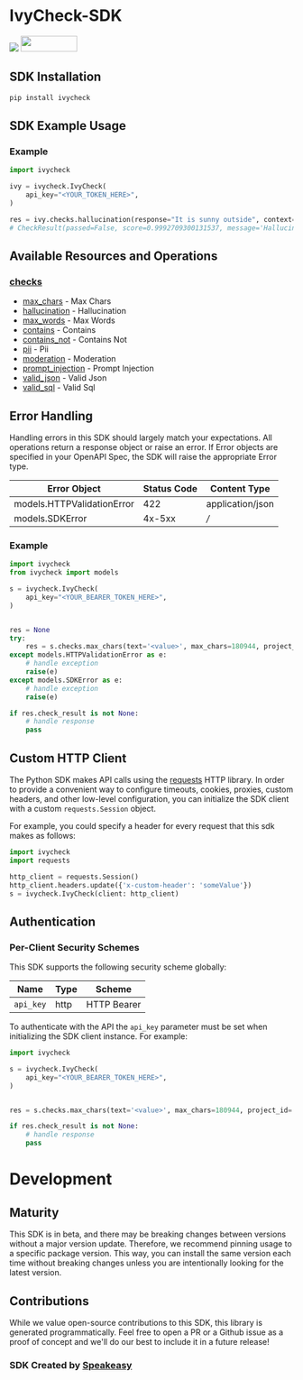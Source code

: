 # IvyCheck-SDK

<div align="left">
    <a href="https://speakeasyapi.dev/"><img src="https://custom-icon-badges.demolab.com/badge/-Built%20By%20Speakeasy-212015?style=for-the-badge&logoColor=FBE331&logo=speakeasy&labelColor=545454" /></a>
    <a href="https://opensource.org/licenses/MIT">
        <img src="https://img.shields.io/badge/License-MIT-blue.svg" style="width: 100px; height: 28px;" />
    </a>
</div>

<!-- Start SDK Installation [installation] -->
## SDK Installation

```bash
pip install ivycheck
```
<!-- End SDK Installation [installation] -->

## SDK Example Usage

### Example

```python
import ivycheck

ivy = ivycheck.IvyCheck(
    api_key="<YOUR_TOKEN_HERE>",
)

res = ivy.checks.hallucination(response="It is sunny outside", context="It is rainig cats and dogs")
# CheckResult(passed=False, score=0.9992709300131537, message='Hallucination detected')

```

<!-- No SDK Example Usage [usage] -->

<!-- Start Available Resources and Operations [operations] -->
## Available Resources and Operations

### [checks](docs/sdks/checks/README.md)

* [max_chars](docs/sdks/checks/README.md#max_chars) - Max Chars
* [hallucination](docs/sdks/checks/README.md#hallucination) - Hallucination
* [max_words](docs/sdks/checks/README.md#max_words) - Max Words
* [contains](docs/sdks/checks/README.md#contains) - Contains
* [contains_not](docs/sdks/checks/README.md#contains_not) - Contains Not
* [pii](docs/sdks/checks/README.md#pii) - Pii
* [moderation](docs/sdks/checks/README.md#moderation) - Moderation
* [prompt_injection](docs/sdks/checks/README.md#prompt_injection) - Prompt Injection
* [valid_json](docs/sdks/checks/README.md#valid_json) - Valid Json
* [valid_sql](docs/sdks/checks/README.md#valid_sql) - Valid Sql
<!-- End Available Resources and Operations [operations] -->

<!-- Start Error Handling [errors] -->
## Error Handling

Handling errors in this SDK should largely match your expectations.  All operations return a response object or raise an error.  If Error objects are specified in your OpenAPI Spec, the SDK will raise the appropriate Error type.

| Error Object               | Status Code                | Content Type               |
| -------------------------- | -------------------------- | -------------------------- |
| models.HTTPValidationError | 422                        | application/json           |
| models.SDKError            | 4x-5xx                     | */*                        |

### Example

```python
import ivycheck
from ivycheck import models

s = ivycheck.IvyCheck(
    api_key="<YOUR_BEARER_TOKEN_HERE>",
)


res = None
try:
    res = s.checks.max_chars(text='<value>', max_chars=180944, project_id='<value>')
except models.HTTPValidationError as e:
    # handle exception
    raise(e)
except models.SDKError as e:
    # handle exception
    raise(e)

if res.check_result is not None:
    # handle response
    pass
```
<!-- End Error Handling [errors] -->
<!-- No Server Selection [server] -->

<!-- Start Custom HTTP Client [http-client] -->
## Custom HTTP Client

The Python SDK makes API calls using the [requests](https://pypi.org/project/requests/) HTTP library.  In order to provide a convenient way to configure timeouts, cookies, proxies, custom headers, and other low-level configuration, you can initialize the SDK client with a custom `requests.Session` object.

For example, you could specify a header for every request that this sdk makes as follows:
```python
import ivycheck
import requests

http_client = requests.Session()
http_client.headers.update({'x-custom-header': 'someValue'})
s = ivycheck.IvyCheck(client: http_client)
```
<!-- End Custom HTTP Client [http-client] -->

<!-- Start Authentication [security] -->
## Authentication

### Per-Client Security Schemes

This SDK supports the following security scheme globally:

| Name        | Type        | Scheme      |
| ----------- | ----------- | ----------- |
| `api_key`   | http        | HTTP Bearer |

To authenticate with the API the `api_key` parameter must be set when initializing the SDK client instance. For example:
```python
import ivycheck

s = ivycheck.IvyCheck(
    api_key="<YOUR_BEARER_TOKEN_HERE>",
)


res = s.checks.max_chars(text='<value>', max_chars=180944, project_id='<value>')

if res.check_result is not None:
    # handle response
    pass
```
<!-- End Authentication [security] -->

<!-- Placeholder for Future Speakeasy SDK Sections -->

# Development

## Maturity

This SDK is in beta, and there may be breaking changes between versions without a major version update. Therefore, we recommend pinning usage
to a specific package version. This way, you can install the same version each time without breaking changes unless you are intentionally
looking for the latest version.

## Contributions

While we value open-source contributions to this SDK, this library is generated programmatically.
Feel free to open a PR or a Github issue as a proof of concept and we'll do our best to include it in a future release!

### SDK Created by [Speakeasy](https://docs.speakeasyapi.dev/docs/using-speakeasy/client-sdks)
